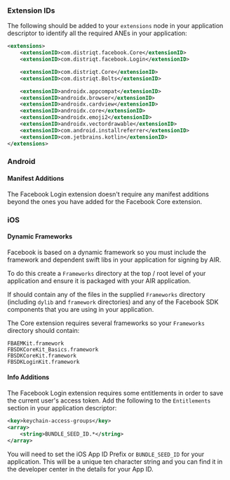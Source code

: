 
### Extension IDs

The following should be added to your `extensions` node in your application descriptor to identify all the required ANEs in your application:

```xml
<extensions>
	<extensionID>com.distriqt.facebook.Core</extensionID>
	<extensionID>com.distriqt.facebook.Login</extensionID>

	<extensionID>com.distriqt.Core</extensionID>
	<extensionID>com.distriqt.Bolts</extensionID>

	<extensionID>androidx.appcompat</extensionID>
	<extensionID>androidx.browser</extensionID>
	<extensionID>androidx.cardview</extensionID>
	<extensionID>androidx.core</extensionID>
	<extensionID>androidx.emoji2</extensionID>
	<extensionID>androidx.vectordrawable</extensionID>
	<extensionID>com.android.installreferrer</extensionID>
	<extensionID>com.jetbrains.kotlin</extensionID>
</extensions>
```



### Android

#### Manifest Additions

The Facebook Login extension doesn't require any manifest additions beyond the ones you have added for the Facebook Core extension.


### iOS 

#### Dynamic Frameworks

Facebook is based on a dynamic framework so you must include the framework and dependent swift libs in your application for signing by AIR.

To do this create a `Frameworks` directory at the top / root level of your application and ensure it is packaged with your AIR application.

If should contain any of the files in the supplied `Frameworks` directory (including `dylib` and `framework` directories) and any of the Facebook SDK components that you are using in your application.

The Core extension requires several frameworks so your `Frameworks` directory should contain:

```
FBAEMKit.framework
FBSDKCoreKit_Basics.framework
FBSDKCoreKit.framework
FBSDKLoginKit.framework
```


#### Info Additions

The Facebook Login extension requires some entitlements in order to save the current user's access token. Add the following to the `Entitlements` section in your application descriptor:


```xml
<key>keychain-access-groups</key>
<array>
	<string>BUNDLE_SEED_ID.*</string>
</array>
```

You will need to set the iOS App ID Prefix or `BUNDLE_SEED_ID` for your application. This will be a unique ten character string and you can find it in the developer center in the details for your App ID.
